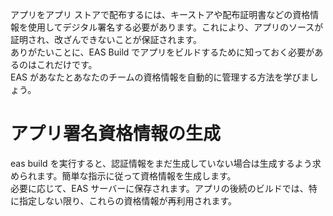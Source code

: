 アプリをアプリ ストアで配布するには、キーストアや配布証明書などの資格情報を使用してデジタル署名する必要があります。これにより、アプリのソースが証明され、改ざんできないことが保証されます。  
ありがたいことに、EAS Build でアプリをビルドするために知っておく必要があるのはこれだけです。  
EAS があなたとあなたのチームの資格情報を自動的に管理する方法を学びましょう。

# アプリ署名資格情報の生成

eas build を実行すると、認証情報をまだ生成していない場合は生成するよう求められます。簡単な指示に従って資格情報を生成します。  
必要に応じて、EAS サーバーに保存されます。アプリの後続のビルドでは、特に指定しない限り、これらの資格情報が再利用されます。
